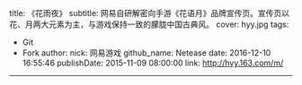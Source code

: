 title: 《花雨夜》
subtitle: 网易自研解密向手游《花语月》品牌宣传页。宣传页以花、月两大元素为主，与游戏保持一致的朦胧中国古典风。
cover: hyy.jpg
tags:
  - Git
  - Fork
author:
  nick: 网易游戏
  github_name: Netease
date: 2016-12-10 16:55:46
publishDate: 2015-11-09 08:00:00
link: http://hyy.163.com/m/
---

<!-- more -->
